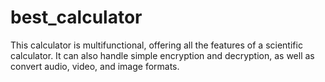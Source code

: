 # best_calculator
This calculator is multifunctional, offering all the features of a scientific calculator. It can also handle simple encryption and decryption, as well as convert audio, video, and image formats.
